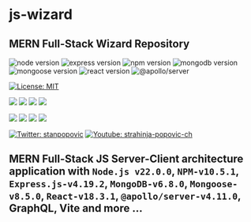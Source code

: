 # js-wizard
## MERN Full-Stack Wizard Repository
![node version](https://img.shields.io/badge/v22-node-blue?logo=nodedotjs) ![express version](https://img.shields.io/npm/v/express?logo=express&label=Express.js&labelColor=grey&color=blue) ![npm version](https://img.shields.io/badge/version-v10.5.1-npm.svg?style=flat&logo=npm&label=npm&labelColor=grey&color=red) ![mongodb version](https://img.shields.io/npm/v/mongodb?style=flat&logo=mongodb&label=MongoDB&color=green) ![mongoose version](https://img.shields.io/npm/v/mongoose?style=flat&logo=mongoose&label=mongoose&color=red) ![react version](https://img.shields.io/npm/v/react?logo=react&label=React%20npm) ![@apollo/server](https://img.shields.io/npm/v/%40apollo%2Fserver?logo=apollo&label=%F0%9F%9A%80%20%40apollo%2Fserver%20npm)

[![License: MIT](https://img.shields.io/badge/License-MIT-aqua.svg?style=for-the-badge)](https://opensource.org/licenses/MIT) 

<p align="left">
    <img src="https://img.shields.io/github/languages/top/strahinjapopovic/node-gen-readme?style=flat&color=blue" />
    <img src="https://img.shields.io/github/repo-size/strahinjapopovic/node-gen-readme?style=flat&color=blue" />
    <img src="https://img.shields.io/github/issues/strahinjapopovic/node-gen-readme?style=flat&color=blue" />
    <img src="https://img.shields.io/github/last-commit/strahinjapopovic/node-gen-readme?style=flat&color=blue" >
</p>
    
<p align="left">
    <a href="https://gist.github.com/Julien-Marcou/156b19aea4704e1d2f48adafc6e2acbf"><img src="https://img.shields.io/badge/es2023-javascript-blue?logo=javascript" /></a>
    <a href="https://nodejs.org/en"><img src="https://img.shields.io/badge/v22-node-blue?logo=nodedotjs" /></a>
    <a href="https://docs.npmjs.com/about-npm#getting-started"><img src="https://img.shields.io/badge/v10-npm-blue?logo=npm" /></a>
    <a href="https://www.npmjs.com/package/json5"><img src="https://img.shields.io/badge/v2-json5-blue?logo=npm" /></a>
</p>

<p align="left">
    <a href="https://twitter.com/stanpopovic"><img alt="Twitter: stanpopovic" src="https://img.shields.io/twitter/follow/stanpopovic.svg?style=social" target="_blank" /></a>
    <a href="https://www.youtube.com/@strahinja-popovic-ch"><img alt="Youtube: strahinja-popovic-ch" src="https://img.shields.io/badge/YouTube-red?&logo=youtube&style=social" target="_blank" /></a>
</p>

## MERN Full-Stack JS Server-Client architecture application with `Node.js v22.0.0`, `NPM-v10.5.1`, `Express.js-v4.19.2`, `MongoDB-v6.8.0`, `Mongoose-v8.5.0`, `React-v18.3.1`, `@apollo/server-v4.11.0`, GraphQL, Vite and more ...
